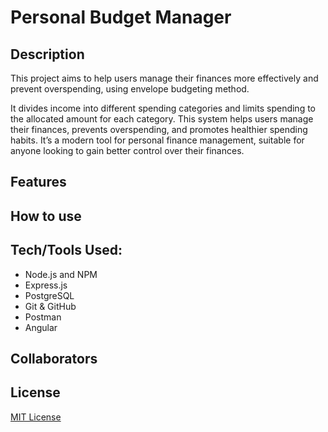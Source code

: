 # Personal Budget Manager

## Description

This project aims to help users manage their finances more effectively and prevent overspending, using envelope budgeting method.

It divides income into different spending categories and limits spending to the allocated amount for each category. This system helps users manage their finances, prevents overspending, and promotes healthier spending habits. It’s a modern tool for personal finance management, suitable for anyone looking to gain better control over their finances.

## Features

## How to use

## Tech/Tools Used:
- Node.js and NPM
- Express.js
- PostgreSQL
- Git & GitHub
- Postman
- Angular

## Collaborators

## License
[MIT License](LICENSE.txt)